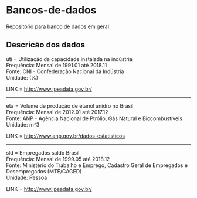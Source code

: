 # Bancos-de-dados
Repositório para banco de dados em geral


## Descricão dos dados

uti = Utilização da capacidade instalada na indústria  
Frequência: Mensal de 1991.01 até 2018.11  
Fonte: CNI - Confederação Nacional da Indústria  
Unidade: (%)

LINK = http://www.ipeadata.gov.br/

-------------------------------------

eta = Volume de produção de etanol anidro no Brasil  
Frequência: Mensal de 2012.01 até 2017.12  
Fonte: ANP - Agência Nacional de Ptrólio, Gás Natural e Biocombustíveis  
Unidade: m^3

LINK = http://www.anp.gov.br/dados-estatisticos

-------------------------------------

sld = Empregados saldo Brasil  
Frequência: Mensal de 1999.05 até 2018.12  
Fonte: Ministério do Trabalho e Emprego, Cadastro Geral de Empregados e Desempregados (MTE/CAGED)  
Unidade: Pessoa

LINK = http://www.ipeadata.gov.br/
